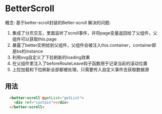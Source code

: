 # BetterScroll

概念: 基于better-scroll封装的Better-scroll
解决的问题:
1. 集成了分页交互，里面监听了scroll事件，并将page变量返回给了父组件，父组件可以获取this.page
2. 暴露了better实例给到父组件，父组件会被注入this.container，container即是bs的instance
3. 利用svg自定义了下拉刷新的loading效果
4. 在父组件里注入了beforeRouteLeave钩子函数用于记录当前的滚动位置
5. 上拉加载和下拉刷新全部都被处理，只需要传入自定义事件去获取数据源

## 用法
```html
  <better-scroll @getList="getList">
    <div ref="contain"></div>
  </better-scroll>
```